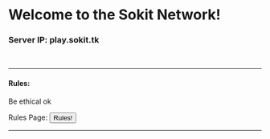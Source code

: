 <h1>Welcome to the Sokit Network!</h1>
  <h3>Server IP: play.sokit.tk</h3>
<br>
<hr>
<h4>Rules:</h4>
  <p>Be ethical ok<p>
  <p>Rules Page: <button type="button">Rules!</button>
<hr>

